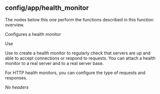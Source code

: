 ## config/app/health_monitor

The nodes below this one perform the functions described in this function
overview.

Configures a health monitor

Use

Use to create a health monitor to regularly check that servers are up and able
to accept connections or respond to requests. You can attach a health monitor
to a real server and to a real server base.

For HTTP health monitors, you can configure the type of requests and
responses.

_No headers_

